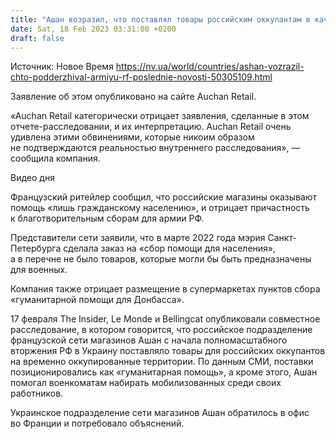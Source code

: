 ```yaml
---
title: "Ашан возразил, что поставлял товары российским оккупантам в качестве гумпомощи"
date: Sat, 18 Feb 2023 03:31:00 +0200
draft: false
---
```

Источник: Новое Время https://nv.ua/world/countries/ashan-vozrazil-chto-podderzhival-armiyu-rf-poslednie-novosti-50305109.html


Заявление об этом опубликовано на сайте Auchan Retail.

«Auchan Retail категорически отрицает заявления, сделанные в этом отчете-расследовании, и их интерпретацию. Auchan Retail очень удивлена этими обвинениями, которые никоим образом не подтверждаются реальностью внутреннего расследования», — сообщила компания.

  Видео дня   

Французский ритейлер сообщил, что российские магазины оказывают помощь «лишь гражданскому населению», и отрицает причастность к благотворительным сборам для армии РФ.

Представители сети заявили, что в марте 2022 года мэрия Санкт-Петербурга сделала заказ на «сбор помощи для населения», а в перечне не было товаров, которые могли бы быть предназначены для военных.

Компания также отрицает размещение в супермаркетах пунктов сбора «гуманитарной помощи для Донбасса».

17 февраля The Insider, Le Monde и Bellingcat опубликовали совместное расследование, в котором говорится, что российское подразделение французской сети магазинов Ашан с начала полномасштабного вторжения РФ в Украину поставляло товары для российских оккупантов на временно оккупированные территории. По данным СМИ, поставки позиционировались как «гуманитарная помощь», а кроме этого, Ашан помогал военкоматам набирать мобилизованных среди своих работников.

Украинское подразделение сети магазинов Ашан обратилось в офис во Франции и потребовало объяснений.

